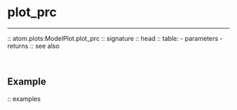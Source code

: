 # plot_prc
----------

:: atom.plots:ModelPlot.plot_prc
    :: signature
    :: head
    :: table:
        - parameters
        - returns
    :: see also

<br>

## Example

:: examples
